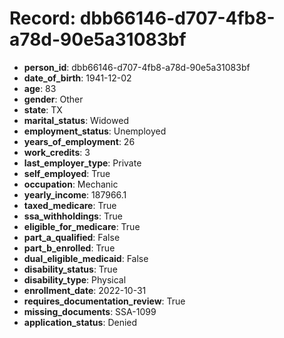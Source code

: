 # Record: dbb66146-d707-4fb8-a78d-90e5a31083bf

- **person_id**: dbb66146-d707-4fb8-a78d-90e5a31083bf
- **date_of_birth**: 1941-12-02
- **age**: 83
- **gender**: Other
- **state**: TX
- **marital_status**: Widowed
- **employment_status**: Unemployed
- **years_of_employment**: 26
- **work_credits**: 3
- **last_employer_type**: Private
- **self_employed**: True
- **occupation**: Mechanic
- **yearly_income**: 187966.1
- **taxed_medicare**: True
- **ssa_withholdings**: True
- **eligible_for_medicare**: True
- **part_a_qualified**: False
- **part_b_enrolled**: True
- **dual_eligible_medicaid**: False
- **disability_status**: True
- **disability_type**: Physical
- **enrollment_date**: 2022-10-31
- **requires_documentation_review**: True
- **missing_documents**: SSA-1099
- **application_status**: Denied